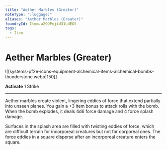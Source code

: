 ```yaml
---
title: "Aether Marbles (Greater)"
noteType: ":luggage:"
aliases: "Aether Marbles (Greater)"
foundryId: Item.a29OPmjiU31LdEO5
tags:
  - Item
---
```


# Aether Marbles (Greater)
![[systems-pf2e-icons-equipment-alchemical-items-alchemical-bombs-thunderstone.webp|150]]

**Activate** 1 Strike

* * *

Aether marbles create violent, lingering eddies of force that extend partially into unseen planes. You gain a +3 item bonus to attack rolls with the bomb. When the bomb explodes, it deals 4d6 force damage and 4 force splash damage.

Surfaces in the splash area are filled with twisting eddies of force, which are difficult terrain for incorporeal creatures but not for corporeal ones. The force eddies in a square disperse after an incorporeal creature enters the square.
